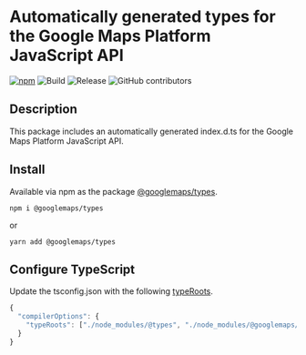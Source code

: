 # Automatically generated types for the Google Maps Platform JavaScript API

[![npm](https://img.shields.io/npm/v/@googlemaps/types)](https://www.npmjs.com/package/@googlemaps/types)
![Build](https://github.com/googlemaps/js-types/workflows/Build/badge.svg)
![Release](https://github.com/googlemaps/js-types/workflows/Release/badge.svg)
![GitHub contributors](https://img.shields.io/github/contributors/googlemaps/js-types?color=green)

## Description

This package includes an automatically generated index.d.ts for the Google Maps Platform JavaScript API.

## Install

Available via npm as the package [@googlemaps/types](https://www.npmjs.com/package/@googlemaps/types).

`npm i @googlemaps/types`

or

`yarn add @googlemaps/types`


## Configure TypeScript

Update the tsconfig.json with the following [typeRoots](https://www.typescriptlang.org/tsconfig#typeRoots).

```js
{
  "compilerOptions": {
    "typeRoots": ["./node_modules/@types", "./node_modules/@googlemaps/types"]
  }
}
```

